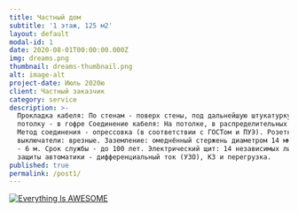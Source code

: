 ```yaml
---
title: Частный дом
subtitle: '1 этаж, 125 м2'
layout: default
modal-id: 1
date: 2020-08-01T00:00:00.000Z
img: dreams.png
thumbnail: dreams-thumbnail.png
alt: image-alt
project-date: Июль 2020ю
client: Частный заказчик
category: service
description: >-
  Прокладка кабеля: По стенам - поверх стены, под дальнейшую штукатурку. По
  потолку - в гофре Соединение кабеля: На потолке, в распределительных коробках.
  Метод соединения - опрессовка (в соответствии с ГОСТом и ПУЭ). Розетки и
  выключатели: врезные. Заземление: омеднённый стержень диаметром 14 мм. Глубина
  - 6 м. Срок службы - до 100 лет. Электрический щит: 14 независимых линий. Тип
  защиты автоматики - дифференциальный ток (УЗО), КЗ и перегрузка.
published: true
permalink: /post1/
---
```

[![Everything Is AWESOME](https://img.youtube.com/vi/StTqXEQ2l-Y/0.jpg)](https://www.youtube.com/watch?v=StTqXEQ2l-Y "Everything Is AWESOME")
